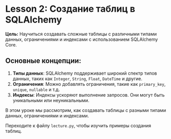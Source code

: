 # Lesson 2: Создание таблиц в SQLAlchemy

**Цель:** Научиться создавать сложные таблицы с различными типами данных, ограничениями и индексами с использованием SQLAlchemy Core.

## Основные концепции:

1. **Типы данных**: SQLAlchemy поддерживает широкий спектр типов данных, таких как `Integer`, `String`, `Float`, `DateTime` и другие.
2. **Ограничения**: Можно добавлять ограничения, такие как `primary_key`, `unique`, `nullable` и т.д.
3. **Индексы**: Индексы ускоряют выполнение запросов. Они могут быть уникальными или неуникальными.

В этом уроке мы рассмотрим, как создавать таблицы с разными типами данных, ограничениями и индексами.

Переходите к файлу `lecture.py`, чтобы изучить примеры создания таблиц.